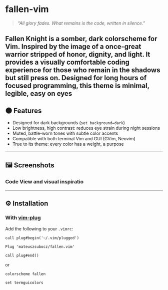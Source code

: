 # fallen-vim

> *“All glory fades. What remains is the code, written in silence.”*

**Fallen Knight** is a somber, dark colorscheme for Vim. Inspired by the image of a once-great warrior stripped of honor, dignity, and light. It provides a visually comfortable coding experience for those who remain in the shadows but still press on. Designed for long hours of focused programming, this theme is minimal, legible, easy on eyes
---

## 🌑 Features

- Designed for dark backgrounds (`set background=dark`)
- Low brightness, high contrast: reduces eye strain during night sessions
- Muted, battle-worn tones with subtle color accents
- Compatible with both terminal Vim and GUI (GVim, Neovim)
- True to its theme: every color has a weight, a purpose

---

## 🖼️ Screenshots

### Code View and visual inspiratio

---

## ⚙️ Installation

### With [vim-plug](https://github.com/junegunn/vim-plug)

Add the following to your `.vimrc`:

```vim
call plug#begin('~/.vim/plugged')

Plug 'mateuszsubocz/fallen.vim'

call plug#end()

```

or

```
colorscheme fallen

set termguicolors
```
